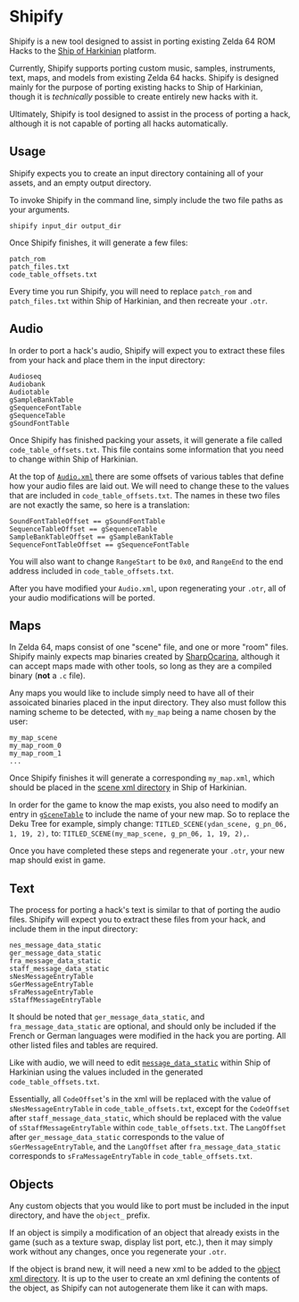 # Shipify
Shipify is a new tool designed to assist in porting existing Zelda 64 ROM Hacks to the [Ship of Harkinian](https://github.com/HarbourMasters/Shipwright) platform.

Currently, Shipify supports porting custom music, samples, instruments, text, maps, and models from existing Zelda 64 hacks. Shipify is designed mainly for the purpose of porting existing hacks to Ship of Harkinian, though it is *technically* possible to create entirely new hacks with it.

Ultimately, Shipify is tool designed to assist in the process of porting a hack, although it is not capable of porting all hacks automatically.

## Usage
Shipify expects you to create an input directory containing all of your assets, and an empty output directory.

To invoke Shipify in the command line, simply include the two file paths as your arguments.

```
shipify input_dir output_dir
```
Once Shipify finishes, it will generate a few files:
```
patch_rom
patch_files.txt
code_table_offsets.txt
```
Every time you run Shipify, you will need to replace `patch_rom` and `patch_files.txt` within Ship of Harkinian, and then recreate your `.otr`.

## Audio
In order to port a hack's audio, Shipify will expect you to extract these files from your hack and place them in the input directory:
```
Audioseq
Audiobank
Audiotable
gSampleBankTable
gSequenceFontTable
gSequenceTable
gSoundFontTable
```
Once Shipify has finished packing your assets, it will generate a file called `code_table_offsets.txt`. This file contains some information that you need to change within Ship of Harkinian.

At the top of [`Audio.xml`](https://github.com/HarbourMasters/Shipwright/blob/develop/soh/assets/xml/GC_MQ_D/audio/Audio.xml) there are some offsets of various tables that define how your audio files are laid out. We will need to change these to the values that are included in `code_table_offsets.txt`. The names in these two files are not exactly the same, so here is a translation:

```
SoundFontTableOffset == gSoundFontTable
SequenceTableOffset == gSequenceTable
SampleBankTableOffset == gSampleBankTable
SequenceFontTableOffset == gSequenceFontTable
```
You will also want to change `RangeStart` to be `0x0`, and `RangeEnd` to the end address included in `code_table_offsets.txt`.

After you have modified your `Audio.xml`, upon regenerating your `.otr`, all of your audio modifications will be ported.

## Maps
In Zelda 64, maps consist of one "scene" file, and one or more "room" files. Shipify mainly expects map binaries created by [SharpOcarina](http://n64vault.com/zelda-oot-tools:sharp-ocarina), although it can accept maps made with other tools, so long as they are a compiled binary (**not** a `.c` file).

Any maps you would like to include simply need to have all of their assoicated binaries placed in the input directory. They also must follow this naming scheme to be detected, with `my_map` being a name chosen by the user:
```
my_map_scene
my_map_room_0
my_map_room_1
...
```
Once Shipify finishes it will generate a corresponding `my_map.xml`, which should be placed in the [scene xml directory](https://github.com/HarbourMasters/Shipwright/tree/develop/soh/assets/xml/GC_MQ_D/scenes) in Ship of Harkinian.

In order for the game to know the map exists, you also need to modify an entry in [`gSceneTable`](https://github.com/HarbourMasters/Shipwright/blob/develop/soh/src/code/z_scene_table.c#L833) to include the name of your new map. So to replace the Deku Tree for example, simply change:
`TITLED_SCENE(ydan_scene, g_pn_06, 1, 19, 2),`
to:
`TITLED_SCENE(my_map_scene, g_pn_06, 1, 19, 2),`.

Once you have completed these steps and regenerate your `.otr`, your new map should exist in game.
## Text
The process for porting a hack's text is similar to that of porting the audio files. Shipify will expect you to extract these files from your hack, and include them in the input directory:
```
nes_message_data_static
ger_message_data_static
fra_message_data_static
staff_message_data_static
sNesMessageEntryTable
sGerMessageEntryTable
sFraMessageEntryTable
sStaffMessageEntryTable
```
It should be noted that `ger_message_data_static`, and `fra_message_data_static` are optional, and should only be included if the French or German languages were modified in the hack you are porting. All other listed files and tables are required.

Like with audio, we will need to edit [`message_data_static`](https://github.com/HarbourMasters/Shipwright/blob/develop/soh/assets/xml/GC_MQ_D/text/message_data_static.xml) within Ship of Harkinian using the values included in the generated `code_table_offsets.txt`.

Essentially, all `CodeOffset`'s in the xml will be replaced with the value of `sNesMessageEntryTable` in `code_table_offsets.txt`, except for the `CodeOffset` after `staff_message_data_static`, which should be replaced with the value of `sStaffMessageEntryTable` within `code_table_offsets.txt`.
The `LangOffset` after `ger_message_data_static` corresponds to the value of `sGerMessageEntryTable`, and the `LangOffset` after `fra_message_data_static` corresponds to `sFraMessageEntryTable` in `code_table_offsets.txt`.



## Objects
Any custom objects that you would like to port must be included in the input directory, and have the `object_` prefix.

If an object is simpily a modification of an object that already exists in the game (such as a texture swap, display list port, etc.), then it may simply work without any changes, once you regenerate your `.otr`.

If the object is brand new, it will need a new xml to be added to the [object xml directory](https://github.com/HarbourMasters/Shipwright/tree/develop/soh/assets/xml/GC_MQ_D/objects). It is up to the user to create an xml defining the contents of the object, as Shipify can not autogenerate them like it can with maps.
